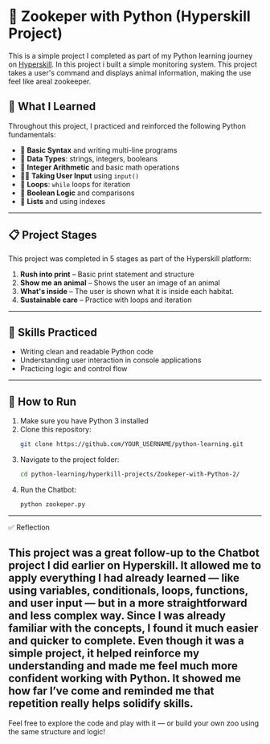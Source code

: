 # 🐇 Zookeper with Python (Hyperskill Project)

This is a simple project I completed as part of my Python learning journey on [Hyperskill](https://hyperskill.org). In this project i built a simple monitoring system. This project takes a user's command and displays animal information, making the use feel like areal zookeeper.

## 🧠 What I Learned

Throughout this project, I practiced and reinforced the following Python fundamentals:

- 📜 **Basic Syntax** and writing multi-line programs
- 🔢 **Data Types**: strings, integers, booleans
- 🧮 **Integer Arithmetic** and basic math operations
- 🧑‍💻 **Taking User Input** using `input()`
- 🔄 **Loops**: `while` loops for iteration
- 🧠 **Boolean Logic** and comparisons
- 🔢 **Lists** and using indexes
---

## 📋 Project Stages

This project was completed in 5 stages as part of the Hyperskill platform:

1. **Rush into print** – Basic print statement and structure
2. **Show me an animal** – Shows the user an image of an animal
3. **What's inside** – The user is shown what it is inside each habitat.
4. **Sustainable care** – Practice with loops and iteration
---

## 🎯 Skills Practiced

- Writing clean and readable Python code
- Understanding user interaction in console applications
- Practicing logic and control flow
---

## 🚀 How to Run

1. Make sure you have Python 3 installed
2. Clone this repository:
   ```bash
   git clone https://github.com/YOUR_USERNAME/python-learning.git
3. Navigate to the project folder:
   ```bash
   cd python-learning/hyperkill-projects/Zookeper-with-Python-2/
4. Run the Chatbot:
   ```bash
   python zookeper.py
---

✅ Reflection

This project was a great follow-up to the Chatbot project I did earlier on Hyperskill. It allowed me to apply everything I had already learned — like using variables, conditionals, loops, functions, and user input — but in a more straightforward and less complex way. Since I was already familiar with the concepts, I found it much easier and quicker to complete.
Even though it was a simple project, it helped reinforce my understanding and made me feel much more confident working with Python. It showed me how far I’ve come and reminded me that repetition really helps solidify skills.
---
Feel free to explore the code and play with it — or build your own zoo using the same structure and logic!
